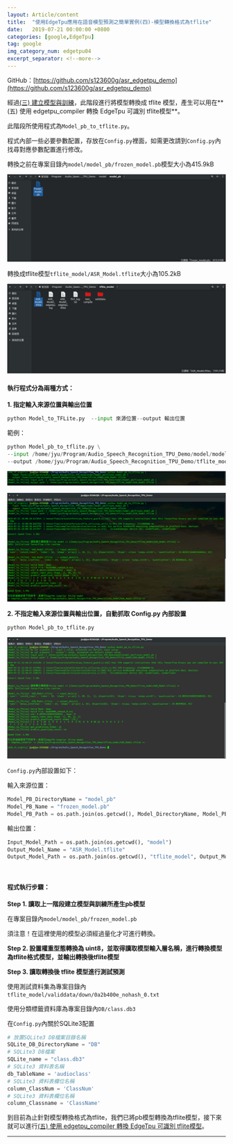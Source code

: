 ```yaml
---
layout: Article/content
title:  "使用EdgeTpu應用在語音模型預測之簡單實例(四)-模型轉換格式為tflite"
date:   2019-07-21 00:00:00 +0800
categories: [google,EdgeTpu]
tag: google
img_category_num: edgetpu04
excerpt_separator: <!--more-->
---
```


<!--more-->

GitHub：[https://github.com/s123600g/asr_edgetpu_demo](https://github.com/s123600g/asr_edgetpu_demo)

經過[(三) 建立模型與訓練](https://s123600g.github.io/google/edgetpu/2019/07/20/%E4%BD%BF%E7%94%A8EdgeTpu%E6%87%89%E7%94%A8%E5%9C%A8%E8%AA%9E%E9%9F%B3%E6%A8%A1%E5%9E%8B%E9%A0%90%E6%B8%AC%E4%B9%8B%E7%B0%A1%E5%96%AE%E5%AF%A6%E4%BE%8B(%E4%B8%89)-%E5%BB%BA%E7%AB%8B%E6%A8%A1%E5%9E%8B%E8%88%87%E8%A8%93%E7%B7%B4.html)，此階段進行將模型轉換成 tflite 模型，產生可以用在**(五) 使用 edgetpu_compiler 轉換 EdgeTpu 可識別 tflite模型**。

此階段所使用程式為`Model_pb_to_tflite.py`。

程式內部一些必要參數配置，存放在`Config.py`裡面，如需更改請到`Config.py`內找尋對應參數配置進行修改。

轉換之前在專案目錄內`model/model_pb/frozen_model.pb`模型大小為415.9kB

![](edgetpu04-01.png)

轉換成tflite模型`tflite_model/ASR_Model.tflite`大小為105.2kB

![](edgetpu04-02.png)

#### 執行程式分為兩種方式：

**1. 指定輸入來源位置與輸出位置**

```python
python Model_to_TFLite.py  --input 來源位置--output 輸出位置
```

範例：

```python
python Model_pb_to_tflite.py \
--input /home/jyu/Program/Audio_Speech_Recognition_TPU_Demo/model/model_pb/frozen_model.pb \
--output /home/jyu/Program/Audio_Speech_Recognition_TPU_Demo/tflite_model/ASR_Model.tflite
```

![](edgetpu04-03.png)

![](edgetpu04-04.png)


**2. 不指定輸入來源位置與輸出位置，自動抓取 Config.py 內部設置**

```python
python Model_pb_to_tflite.py
```

![](edgetpu04-05.png)

<script src="https://gist.github.com/s123600g/c9da16cabacc6d88ae1c8a57247d5516.js"></script>


`Config.py`內部設置如下：

輸入來源位置：

```python
Model_PB_DirectoryName = "model_pb"
Model_PB_Name = "frozen_model.pb"
Model_PB_Path = os.path.join(os.getcwd(), Model_DirectoryName, Model_PB_DirectoryName, Model_PB_Name)
```

輸出位置：

```python
Input_Model_Path = os.path.join(os.getcwd(), "model")
Output_Model_Name = "ASR_Model.tflite"
Output_Model_Path = os.path.join(os.getcwd(), "tflite_model", Output_Model_Name)
```
<br/>

#### 程式執行步驟：

**Step 1. 讀取上一階段建立模型與訓練所產生pb模型** <br/>

在專案目錄內`model/model_pb/frozen_model.pb`

須注意！在這裡使用的模型必須經過量化才可進行轉換。

<script src="https://gist.github.com/s123600g/c15f8b55bc33ea6a1ed333b8f7188102.js"></script>

**Step 2. 設置權重型態轉換為 uint8，並取得讀取模型輸入層名稱，進行轉換模型為tflite格式模型，並輸出轉換後tflite模型** <br/>

<script src="https://gist.github.com/s123600g/7d620b896b1ee1449f2aee3bb6766587.js"></script>

**Step 3. 讀取轉換後 tflite 模型進行測試預測** <br/>

使用測試資料集為專案目錄內`tflite_model/validdata/down/0a2b400e_nohash_0.txt`

使用分類標籤資料庫為專案目錄內`DB/class.db3`

在`Config.py`內關於SQLite3配置
```python
# 放置SQLite3 DB檔案目錄名稱
SQLite_DB_DirectoryName = "DB" 
# SQLite3 DB檔案
SQLite_name = "class.db3"  
# SQLite3 資料表名稱
db_TableName = 'audioclass'  
# SQLite3 資料表欄位名稱
column_ClassNum = 'ClassNum' 
# SQLite3 資料表欄位名稱
column_Classname = 'ClassName' 
```

<script src="https://gist.github.com/s123600g/b386cb9532d104977b9c4333d25df209.js"></script>

到目前為止針對模型轉換格式為tflite，我們已將pb模型轉換為tflite模型，接下來就可以進行[(五) 使用 edgetpu_compiler 轉換 EdgeTpu 可識別 tflite模型](https://s123600g.github.io/google/edgetpu/2019/07/20/%E4%BD%BF%E7%94%A8EdgeTpu%E6%87%89%E7%94%A8%E5%9C%A8%E8%AA%9E%E9%9F%B3%E6%A8%A1%E5%9E%8B%E9%A0%90%E6%B8%AC%E4%B9%8B%E7%B0%A1%E5%96%AE%E5%AF%A6%E4%BE%8B(%E4%BA%94)-%E4%BD%BF%E7%94%A8edgetpu_compiler%E8%BD%89%E6%8F%9BEdgeTpu%E5%8F%AF%E8%AD%98%E5%88%A5tflite%E6%A8%A1%E5%9E%8B.html)。

---
